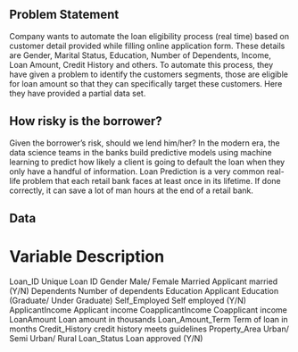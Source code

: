 
## Problem Statement
Company wants to automate the loan eligibility process (real time) based on customer detail provided while filling online application form. These details are Gender, Marital Status, Education, Number of Dependents, Income, Loan Amount, Credit History and others. To automate this process, they have given a problem to identify the customers segments, those are eligible for loan amount so that they can specifically target these customers. Here they have provided a partial data set.

## How risky is the borrower?
Given the borrower’s risk, should we lend him/her?
In the modern era, the data science teams in the banks build predictive models using machine learning to predict how likely a client is going to default the loan when they only have a handful of information. Loan Prediction is a very common real-life problem that each retail bank faces at least once in its lifetime. If done correctly, it can save a lot of man hours at the end of a retail bank.



## Data
# Variable	    Description
Loan_ID	    Unique Loan ID
Gender	            Male/ Female
Married	    Applicant married (Y/N)
Dependents	    Number of dependents
Education	    Applicant Education (Graduate/ Under Graduate)
Self_Employed	    Self employed (Y/N)
ApplicantIncome     Applicant income
CoapplicantIncome   Coapplicant income
LoanAmount	    Loan amount in thousands
Loan_Amount_Term   Term of loan in months
Credit_History	    credit history meets guidelines
Property_Area	    Urban/ Semi Urban/ Rural
Loan_Status	    Loan approved (Y/N)
